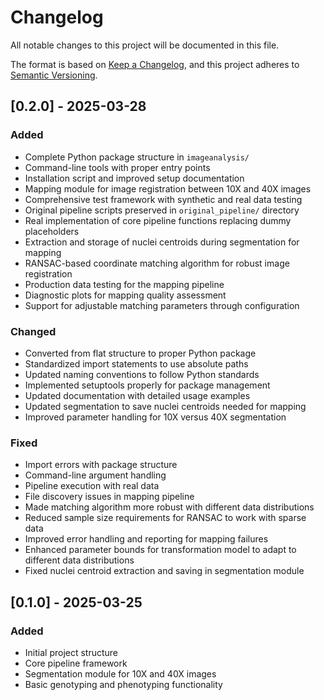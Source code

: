 # Changelog

All notable changes to this project will be documented in this file.

The format is based on [Keep a Changelog](https://keepachangelog.com/en/1.0.0/),
and this project adheres to [Semantic Versioning](https://semver.org/spec/v2.0.0.html).

## [0.2.0] - 2025-03-28

### Added
- Complete Python package structure in `imageanalysis/`
- Command-line tools with proper entry points
- Installation script and improved setup documentation
- Mapping module for image registration between 10X and 40X images
- Comprehensive test framework with synthetic and real data testing
- Original pipeline scripts preserved in `original_pipeline/` directory
- Real implementation of core pipeline functions replacing dummy placeholders
- Extraction and storage of nuclei centroids during segmentation for mapping
- RANSAC-based coordinate matching algorithm for robust image registration
- Production data testing for the mapping pipeline
- Diagnostic plots for mapping quality assessment
- Support for adjustable matching parameters through configuration

### Changed
- Converted from flat structure to proper Python package
- Standardized import statements to use absolute paths
- Updated naming conventions to follow Python standards
- Implemented setuptools properly for package management
- Updated documentation with detailed usage examples
- Updated segmentation to save nuclei centroids needed for mapping
- Improved parameter handling for 10X versus 40X segmentation

### Fixed
- Import errors with package structure
- Command-line argument handling
- Pipeline execution with real data
- File discovery issues in mapping pipeline
- Made matching algorithm more robust with different data distributions
- Reduced sample size requirements for RANSAC to work with sparse data
- Improved error handling and reporting for mapping failures
- Enhanced parameter bounds for transformation model to adapt to different data distributions
- Fixed nuclei centroid extraction and saving in segmentation module

## [0.1.0] - 2025-03-25

### Added
- Initial project structure
- Core pipeline framework
- Segmentation module for 10X and 40X images
- Basic genotyping and phenotyping functionality